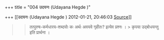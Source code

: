 +++
title = "004 उदयनः (Udayana Hegde )"

+++
[[उदयनः (Udayana Hegde )	2012-01-21, 20:46:03 [Source](https://groups.google.com/g/bvparishat/c/ighw81e4q9o)]]



  
  

  

> 
> >   
> > 
> > 
> > तत्पुरुष-कर्मधारय-शब्दयोः कः अर्थः अवयवे गृहीतः? इत्येव प्रश्नः । > कृपया उद्बोधयन्तु इति प्रार्थना ।  
> > 

  

